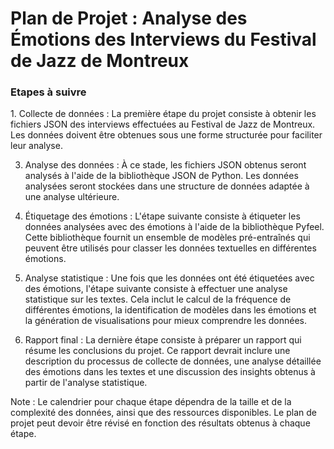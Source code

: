 <H1>Plan de Projet : Analyse des Émotions des Interviews du Festival de Jazz de Montreux</h1>
<h3>Etapes à suivre</h3>
1. Collecte de données : La première étape du projet consiste à obtenir les fichiers JSON des interviews effectuées au Festival de Jazz de Montreux. Les données doivent être obtenues sous une forme structurée pour faciliter leur analyse.

3. Analyse des données : À ce stade, les fichiers JSON obtenus seront analysés à l'aide de la bibliothèque JSON de Python. Les données analysées seront stockées dans une structure de données adaptée à une analyse ultérieure.

5. Étiquetage des émotions : L'étape suivante consiste à étiqueter les données analysées avec des émotions à l'aide de la bibliothèque Pyfeel. Cette bibliothèque fournit un ensemble de modèles pré-entraînés qui peuvent être utilisés pour classer les données textuelles en différentes émotions.

7. Analyse statistique : Une fois que les données ont été étiquetées avec des émotions, l'étape suivante consiste à effectuer une analyse statistique sur les textes. Cela inclut le calcul de la fréquence de différentes émotions, la identification de modèles dans les émotions et la génération de visualisations pour mieux comprendre les données.

9. Rapport final : La dernière étape consiste à préparer un rapport qui résume les conclusions du projet. Ce rapport devrait inclure une description du processus de collecte de données, une analyse détaillée des émotions dans les textes et une discussion des insights obtenus à partir de l'analyse statistique.

Note : Le calendrier pour chaque étape dépendra de la taille et de la complexité des données, ainsi que des ressources disponibles. Le plan de projet peut devoir être révisé en fonction des résultats obtenus à chaque étape.